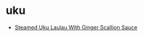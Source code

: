 # uku

 * [Steamed Uku Laulau With Ginger Scallion Sauce](../../index/s/steamed-uku-laulau-with-ginger-scallion-sauce-352952.json)
